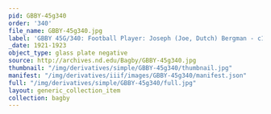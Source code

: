 ```yaml
---
pid: GBBY-45g340
order: '340'
file_name: GBBY-45g340.jpg
label: 'GBBY 45G/340: Football Player: Joseph (Joe, Dutch) Bergman - c1921-1923'
_date: 1921-1923
object_type: glass plate negative
source: http://archives.nd.edu/Bagby/GBBY-45g340.jpg
thumbnail: "/img/derivatives/simple/GBBY-45g340/thumbnail.jpg"
manifest: "/img/derivatives/iiif/images/GBBY-45g340/manifest.json"
full: "/img/derivatives/simple/GBBY-45g340/full.jpg"
layout: generic_collection_item
collection: bagby
---
```

